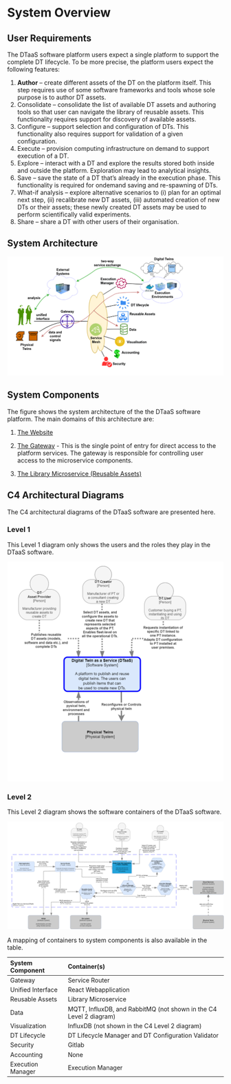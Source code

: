 # System Overview

## User Requirements

The DTaaS software platform users expect a single platform
to support the complete DT lifecycle. To be more precise, the platform users expect the following features:

1. **Author** – create different assets of the DT on the
platform itself. This step requires use of some software
frameworks and tools whose sole purpose is to author
DT assets.
1. Consolidate – consolidate the list of available DT assets
and authoring tools so that user can navigate the library
of reusable assets. This functionality requires support
for discovery of available assets.
1. Configure – support selection and configuration of
DTs. This functionality also requires support for validation of a given configuration.
1. Execute – provision computing infrastructure on demand to support execution of a DT.
1. Explore – interact with a DT and explore the results
stored both inside and outside the platform. Exploration
may lead to analytical insights.
1. Save – save the state of a DT that’s already in the
execution phase. This functionality is required for ondemand saving and re-spawning of DTs.
1. What-if analysis – explore alternative scenarios to (i)
plan for an optimal next step, (ii) recalibrate new DT
assets, (iii) automated creation of new DTs or their
assets; these newly created DT assets may be used to
perform scientifically valid experiments.
1. Share – share a DT with other users of their organisation.

## System Architecture

![System architecture](architecture.png)

## System Components

The figure shows the system architecture of the the DTaaS software platform. The main domains of this architecture are:

1. [The Website](./client.md)

2. [The Gateway](https://github.com/INTO-CPS-Association/DTaaS/tree/feature/distributed-demo/servers/config/gateway#the-gateway-server) - This is the single point of entry for direct access to the platform services. The gateway is responsible for controlling user access to the microservice components.

3. [The Library Microservice (Reusable Assets)](./lib-ms.md)

## C4 Architectural Diagrams

The C4 architectural diagrams of the DTaaS software are presented here.

### Level 1

This Level 1 diagram only shows the users and the roles they play in the DTaaS software.

![Alt text](c4l1.png)

### Level 2

This Level 2 diagram shows the software containers of the DTaaS software.

![Detailed C4 architecture](c4l3.png)

A mapping of containers to system components is also available in the table.

| System Component | Container(s) |
|:---|:---|
| Gateway | Service Router |
| Unified Interface | React Webapplication |
| Reusable Assets | Library Microservice |
| Data | MQTT, InfluxDB, and RabbitMQ (not shown in the C4 Level 2 diagram) |
| Visualization | InfluxDB (not shown in the C4 Level 2 diagram) |
| DT Lifecycle | DT Lifecycle Manager and DT Configuration Validator |
| Security | Gitlab |
| Accounting | None |
| Execution Manager | Execution Manager |
